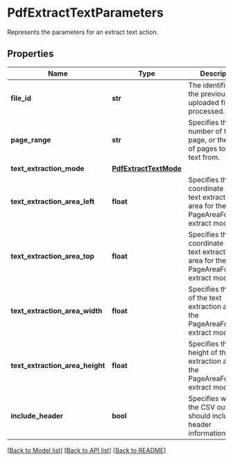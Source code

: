 # PdfExtractTextParameters

Represents the parameters for an extract text action.
## Properties
Name | Type | Description | Notes
------------ | ------------- | ------------- | -------------
**file_id** | **str** | The identifier of the previously uploaded file to be processed. | 
**page_range** | **str** | Specifies the number of the page, or the range of pages to extract text from. | 
**text_extraction_mode** | [**PdfExtractTextMode**](PdfExtractTextMode.md) |  | [optional] 
**text_extraction_area_left** | **float** | Specifies the left coordinate of the text extraction area for the PageAreaFormated extract mode. | [optional] [default to 0]
**text_extraction_area_top** | **float** | Specifies the top coordinate of the text extraction area for the PageAreaFormated extract mode. | [optional] [default to 0]
**text_extraction_area_width** | **float** | Specifies the width of the text extraction area for the PageAreaFormated extract mode. | [optional] [default to 0]
**text_extraction_area_height** | **float** | Specifies the height of the text extraction area for the PageAreaFormated extract mode. | [optional] [default to 0]
**include_header** | **bool** | Specifies whether the CSV output should include header information. | [optional] [default to False]

[[Back to Model list]](../README.md#documentation-for-models) [[Back to API list]](../README.md#documentation-for-api-endpoints) [[Back to README]](../README.md)


